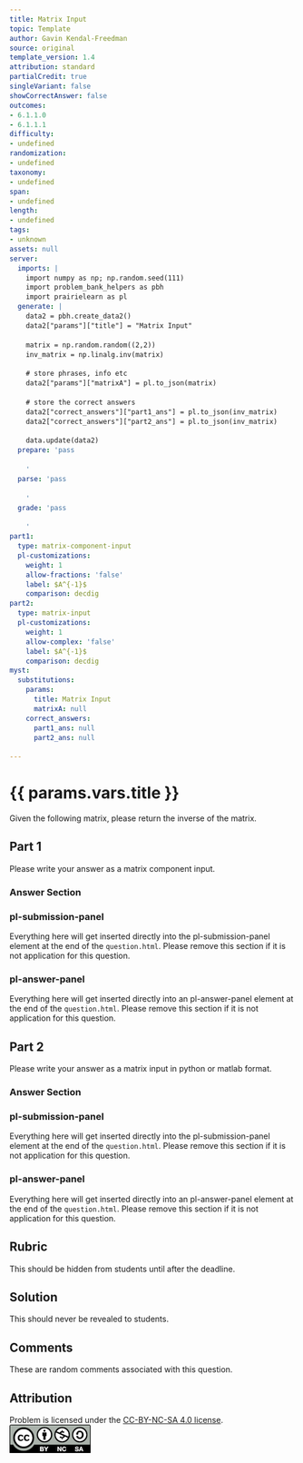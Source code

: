 ```yaml
---
title: Matrix Input
topic: Template
author: Gavin Kendal-Freedman
source: original
template_version: 1.4
attribution: standard
partialCredit: true
singleVariant: false
showCorrectAnswer: false
outcomes:
- 6.1.1.0
- 6.1.1.1
difficulty:
- undefined
randomization:
- undefined
taxonomy:
- undefined
span:
- undefined
length:
- undefined
tags:
- unknown
assets: null
server:
  imports: |
    import numpy as np; np.random.seed(111)
    import problem_bank_helpers as pbh
    import prairielearn as pl
  generate: |
    data2 = pbh.create_data2()
    data2["params"]["title"] = "Matrix Input"

    matrix = np.random.random((2,2))
    inv_matrix = np.linalg.inv(matrix)

    # store phrases, info etc
    data2["params"]["matrixA"] = pl.to_json(matrix)

    # store the correct answers
    data2["correct_answers"]["part1_ans"] = pl.to_json(inv_matrix)
    data2["correct_answers"]["part2_ans"] = pl.to_json(inv_matrix)

    data.update(data2)
  prepare: 'pass

    '
  parse: 'pass

    '
  grade: 'pass

    '
part1:
  type: matrix-component-input
  pl-customizations:
    weight: 1
    allow-fractions: 'false'
    label: $A^{-1}$
    comparison: decdig
part2:
  type: matrix-input
  pl-customizations:
    weight: 1
    allow-complex: 'false'
    label: $A^{-1}$
    comparison: decdig
myst:
  substitutions:
    params:
      title: Matrix Input
      matrixA: null
    correct_answers:
      part1_ans: null
      part2_ans: null

---
```

# {{ params.vars.title }}
Given the following matrix, please return the inverse of the matrix.

<pl-matrix-latex params-name="matrixA"></pl-matrix-latex>

## Part 1

Please write your answer as a matrix component input.

### Answer Section

### pl-submission-panel

Everything here will get inserted directly into the pl-submission-panel element at the end of the `question.html`.
Please remove this section if it is not application for this question.

### pl-answer-panel

Everything here will get inserted directly into an pl-answer-panel element at the end of the `question.html`.
Please remove this section if it is not application for this question.

## Part 2

Please write your answer as a matrix input in python or matlab format.

### Answer Section

### pl-submission-panel

Everything here will get inserted directly into the pl-submission-panel element at the end of the `question.html`.
Please remove this section if it is not application for this question.

### pl-answer-panel

Everything here will get inserted directly into an pl-answer-panel element at the end of the `question.html`.
Please remove this section if it is not application for this question.

## Rubric

This should be hidden from students until after the deadline.

## Solution

This should never be revealed to students.

## Comments

These are random comments associated with this question.

## Attribution

Problem is licensed under the [CC-BY-NC-SA 4.0 license](https://creativecommons.org/licenses/by-nc-sa/4.0/).<br> ![The Creative Commons 4.0 license requiring attribution-BY, non-commercial-NC, and share-alike-SA license.](https://raw.githubusercontent.com/firasm/bits/master/by-nc-sa.png)